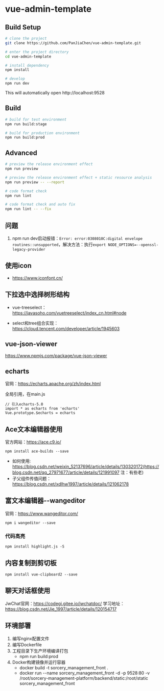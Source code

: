 # vue-admin-template
## Build Setup

```bash
# clone the project
git clone https://github.com/PanJiaChen/vue-admin-template.git

# enter the project directory
cd vue-admin-template

# install dependency
npm install

# develop
npm run dev
```

This will automatically open http://localhost:9528

## Build

```bash
# build for test environment
npm run build:stage

# build for production environment
npm run build:prod
```

## Advanced

```bash
# preview the release environment effect
npm run preview

# preview the release environment effect + static resource analysis
npm run preview -- --report

# code format check
npm run lint

# code format check and auto fix
npm run lint -- --fix
```

## 问题

1. npm run dev启动报错：`Error: error:0308010C:digital envelope routines::unsupported`，解决方法：执行`export NODE_OPTIONS=--openssl-legacy-provider`

## 使用icon

- https://www.iconfont.cn/

## 下拉选中选择树形结构

- vue-treeselect： https://javasoho.com/vuetreeselect/index_cn.html#node

- select和tree组合实现：https://cloud.tencent.com/developer/article/1945603

## vue-json-viewer

https://www.npmjs.com/package/vue-json-viewer

## echarts

官网：https://echarts.apache.org/zh/index.html

全局引用，在main.js

```
// 引入echarts-5.0
import * as echarts from 'echarts'
Vue.prototype.$echarts = echarts
```

## Ace文本编辑器使用

官方网站：https://ace.c9.io/

```
npm install ace-builds --save
```

- 如何使用: https://blog.csdn.net/weixin_52137696/article/details/130320172(https://blog.csdn.net/qq_27971677/article/details/121991097 注：有些老)
- 子父组件传值问题：https://blog.csdn.net/xdlhw1997/article/details/121062178

## 富文本编辑器--wangeditor

官网：https://www.wangeditor.com/

```
npm i wangeditor --save
```

### 代码高亮

```npm
npm install highlight.js -S
```

## 内容复制到剪切板

```
npm install vue-clipboard2 --save
```

## 聊天对话框使用

JwChat官网：https://codegi.gitee.io/jwchatdoc/
学习地址：https://blog.csdn.net/Jie_1997/article/details/120154717

## 环境部署

1. 编写nginx配置文件
2. 编写Dockerfile
3. 工程目录下生产环境编译打包
    - npm run build:prod
4. Docker构建镜像并运行容器
    - docker build -t sorcery_management_front .
    - docker run --name sorcery_management_front -d -p 9528:80 -v /root/sorcery-management-platform/backend/static:/root/static sorcery_management_front